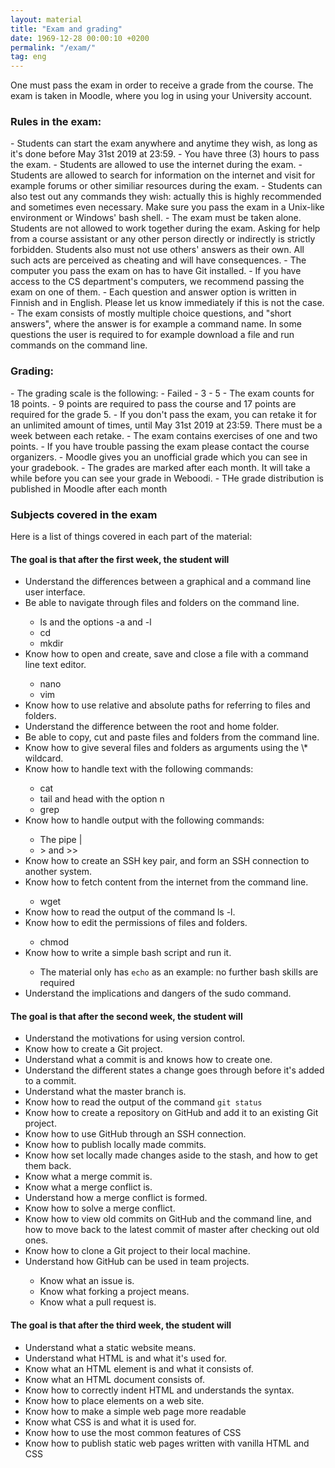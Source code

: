 ```yaml
---
layout: material
title: "Exam and grading"
date: 1969-12-28 00:00:10 +0200
permalink: "/exam/"
tag: eng
---
```


One must pass the exam in order to receive a grade from the course. The exam is taken in Moodle, where you log in using your University account.

<h3>Rules in the exam:</h3>
- Students can start the exam anywhere and anytime they wish, as long as it's done before May 31st 2019 at 23:59.
- You have three (3) hours to pass the exam.
- Students are allowed to use the internet during the exam.
- Students are allowed to search for information on the internet and visit for example forums or other similiar resources during the exam.
- Students can also test out any commands they wish: actually this is highly recommended and sometimes even necessary. Make sure you pass the exam in a Unix-like environment or Windows' bash shell.
- The exam must be taken alone. Students are not allowed to work together during the exam. Asking for help from a course assistant or any other person directly or indirectly is strictly forbidden. Students also must not use others' answers as their own. All such acts are perceived as cheating and will have consequences.
- The computer you pass the exam on has to have Git installed.
- If you have access to the CS department's computers, we recommend passing the exam on one of them.
- Each question and answer option is written in Finnish and in English. Please let us know immediately if this is not the case.
- The exam consists of mostly multiple choice questions, and "short answers", where the answer is for example a command name. In some questions the user is required to for example download a file and run commands on the command line.

<h3>Grading:</h3>
- The grading scale is the following:
  - Failed
  - 3
  - 5
- The exam counts for 18 points.
- 9 points are required to pass the course and 17 points are required for the grade 5.
- If you don't pass the exam, you can retake it for an unlimited amount of times, until May 31st 2019 at 23:59. There must be a week between each retake.
- The exam contains exercises of one and two points.
- If you have trouble passing the exam please contact the course organizers.
- Moodle gives you an unofficial grade which you can see in your gradebook.
- The grades are marked after each month. It will take a while before you can see your grade in Weboodi.
- THe grade distribution is published in Moodle after each month

<h3>Subjects covered in the exam</h3>

Here is a list of things covered in each part of the material:

<h4>The goal is that after <strong>the first</strong> week, the student will</h4>

<ul>
<li>Understand the differences between a graphical and a command line user interface.</li>
<li>Be able to navigate through files and folders on the command line.</li>
<ul>
<li>ls and the options -a and -l</li>
<li>cd</li>
<li>mkdir</li>
</ul>
<li>Know how to open and create, save and close a file with a command line text editor.</li>
<ul>
<li>nano</li>
<li>vim</li>
</ul>
<li>Know how to use relative and absolute paths for referring to files and folders.</li>
<li>Understand the difference between the root and home folder.</li>
<li>Be able to copy, cut and paste files and folders from the command line.</li>
<li>Know how to give several files and folders as arguments using the \* wildcard.</li>
<li>Know how to handle text with the following commands:</li>
<ul>
<li>cat</li>
<li>tail and head with the option n</li>
<li>grep</li>
</ul>
<li>Know how to handle output with the following commands:</li>
<ul>
<li>The pipe |</li>
<li>> and >></li>
</ul>
<li>Know how to create an SSH key pair, and form an SSH connection to another system.</li>
<li>Know how to fetch content from the internet from the command line.</li>
<ul>
<li>wget</li>
</ul>
<li>Know how to read the output of the command ls -l.</li>
<li>Know how to edit the permissions of files and folders.</li>
<ul>
<li>chmod</li>
</ul>
<li>Know how to write a simple bash script and run it.</li>
<ul>
<li>The material only has <code>echo</code> as an example: no further bash skills are required</li>
</ul>
<li>Understand the implications and dangers of the sudo command.</li>
</ul>

<h4>The goal is that after <strong>the second</strong> week, the student will</h4>

<ul>
<li>Understand the motivations for using version control.</li>
<li>Know how to create a Git project.</li>
<li>Understand what a commit is and knows how to create one.</li>
<li>Understand the different states a change goes through before it's added to a commit.</li>
<li>Understand what the master branch is.</li>
<li>Know how to read the output of the command <code>git status</code></li>
<li>Know how to create a repository on GitHub and add it to an existing Git project.</li>
<li>Know how to use GitHub through an SSH connection.</li>
<li>Know how to publish locally made commits.</li>
<li>Know how set locally made changes aside to the stash, and how to get them back.</li>
<li>Know what a merge commit is.</li>
<li>Know what a merge conflict is.</li>
<li>Understand how a merge conflict is formed.</li>
<li>Know how to solve a merge conflict.</li>
<li>Know how to view old commits on GitHub and the command line, and how to move back to the latest commit of master after checking out old ones.</li>
<li>Know how to clone a Git project to their local machine.</li>
<li>Understand how GitHub can be used in team projects.</li>
<ul>
<li>Know what an issue is.</li>
<li>Know what forking a project means.</li>
<li>Know what a pull request is.</li>
</ul>
</ul>


<h4>The goal is that after <strong>the third</strong> week, the student will</h4>

<ul>
<li>Understand what a static website means.</li>
<li>Understand what HTML is and what it's used for.</li>
<li>Know what an HTML element is and what it consists of.</li>
<li>Know what an HTML document consists of. </li>
<li>Know how to correctly indent HTML and understands the syntax.</li>
<li>Know how to place elements on a web site.</li>
<li>Know how to make a simple web page more readable </li>
<li>Know what CSS is and what it is used for.</li>
<li>Know how to use the most common features of CSS</li>
<li>Know how to publish static web pages written with vanilla HTML and CSS</li>
</ul>
